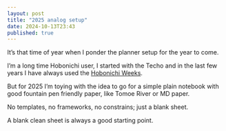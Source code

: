 ```yaml
---
layout: post
title: "2025 analog setup"
date: 2024-10-13T23:43
published: true
---
```


It’s that time of year when I ponder the planner setup for the year to come.

I’m a long time Hobonichi user, I started with the Techo and in the last few years I have always used the [Hobonichi Weeks](https://tigro.neocities.org/2023/11/20/planner-setup-2024s).

But for 2025 I’m toying with the idea to go for a simple plain notebook with good fountain pen friendly paper, like Tomoe River or MD paper.

No templates, no frameworks, no constrains; just a blank sheet.

A blank clean sheet is always a good starting point.